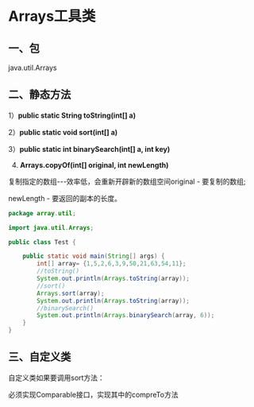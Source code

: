 # Arrays工具类

## 一、包

java.util.Arrays

## 二、静态方法

1）**public static String toString(int[] a)**

2）**public static void sort(int[] a)**

3）**public static int binarySearch(int[] a, int key)**

4) **Arrays.copyOf(int[] original, int newLength)**

复制指定的数组---效率低，会重新开辟新的数组空间original - 要复制的数组;

newLength - 要返回的副本的长度。

```java
package array.util;

import java.util.Arrays;

public class Test {

	public static void main(String[] args) {
		int[] array= {1,5,2,6,3,9,50,21,63,54,11};
        //toString()
		System.out.println(Arrays.toString(array));
        //sort()
		Arrays.sort(array);
		System.out.println(Arrays.toString(array));
        //binarySearch()
		System.out.println(Arrays.binarySearch(array, 6));
	}
}

```



## 三、自定义类

自定义类如果要调用sort方法：

必须实现Comparable接口，实现其中的compreTo方法

